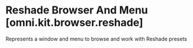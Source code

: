 # Reshade Browser And Menu [omni.kit.browser.reshade]

Represents a window and menu to browse and work with Reshade presets
